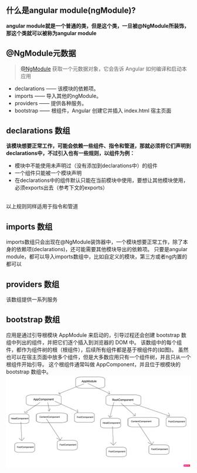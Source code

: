 ## 什么是angular module(ngModule)?
**angular module就是一个普通的类，但是这个类，一旦被@NgModule所装饰，那这个类就可以被称为angular module**

## @NgModule元数据
> [@NgModule](https://angular.cn/api/core/NgModule) 获取一个元数据对象，它会告诉 Angular 如何编译和启动本应用

- declarations —— 该模块的依赖项。
- imports —— 导入其他的ngModule。
- providers —— 提供各种服务。
- bootstrap —— 根组件，Angular 创建它并插入 index.html 宿主页面


## declarations 数组
**该模块想要正常工作，可能会依赖一些组件、指令和管道，那就必须将它们声明到declarations中，不过引入也有一些规则，以组件为例：**
- 模块中不能使用未声明过（没有添加到declarations中）的组件
- 一个组件只能被一个模块声明
- 在declarations中的组件默认只能在当前模块中使用，要想让其他模块使用，必须exports出去（参考下文的exports）
<br />
以上规则同样适用于指令和管道


## imports 数组
imports数组只会出现在@NgModule装饰器中，一个模块想要正常工作，除了本身的依赖项(declarations)，还可能需要其他模块导出的依赖项。
只要是angular module，都可以导入imports数组中，比如自定义的模块，第三方或者ng内置的都可以

## providers 数组
该数组提供一系列服务

## bootstrap 数组
应用是通过引导根模块 AppModule 来启动的，引导过程还会创建 bootstrap 数组中列出的组件，并把它们逐个插入到浏览器的 DOM 中。
该数组中的每个组件，都作为组件树的根（根组件），后续所有组件都是基于根组件的(如图)。
虽然也可以在宿主页面中放多个组件，但是大多数应用只有一个组件树，并且只从一个根组件开始引导。
这个根组件通常叫做 AppComponent，并且位于根模块的 bootstrap 数组中。
![Image](./component-tree.png)
